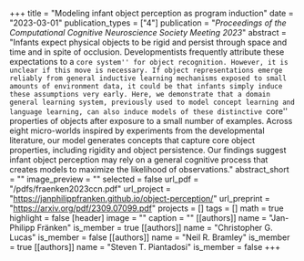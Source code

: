 +++
title = "Modeling infant object perception as program induction"
date = "2023-03-01"
publication_types = ["4"]
publication = "_Proceedings of the Computational Cognitive Neuroscience Society Meeting 2023_"
abstract = "Infants expect physical objects to be rigid and persist through space and time and in spite of occlusion. Developmentists frequently attribute these expectations to a ``core system'' for object recognition. However, it is unclear if this move is necessary. If object representations emerge reliably from general inductive learning mechanisms exposed to small amounts of environment data, it could be that infants simply induce these assumptions very early. Here, we demonstrate that a domain general learning system, previously used to model concept learning and language learning, can also induce models of these distinctive ``core'' properties of objects after exposure to a small number of examples. Across eight micro-worlds inspired by experiments from the developmental literature, our model generates concepts that capture core object properties, including rigidity and object persistence. Our findings suggest infant object perception may rely on a general cognitive process that creates models to maximize the likelihood of observations."
abstract_short = ""
image_preview = ""
selected = false
url_pdf = "/pdfs/fraenken2023ccn.pdf"
url_project = "https://janphilippfranken.github.io/object-perception/"
url_preprint = "https://arxiv.org/pdf/2309.07099.pdf"
projects = []
tags = []
math = true
highlight = false
[header]
image = ""
caption = ""
[[authors]]
	name = "Jan-Philipp Fränken"
	is_member = true
[[authors]]
	name = "Christopher G. Lucas"
	is_member = false
[[authors]]
	name = "Neil R. Bramley"
	is_member = true
[[authors]]
	name = "Steven T. Piantadosi"
	is_member = false
+++
